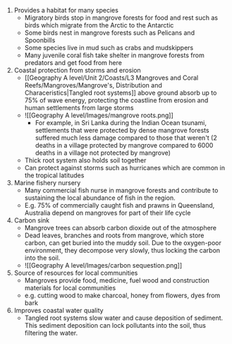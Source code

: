 1. Provides a habitat for many species
	- Migratory birds stop in mangrove forests for food and rest such as birds which migrate from the Arctic to the Antarctic
	- Some birds nest in mangrove forests such as Pelicans and Spoonbills
	- Some species live in mud such as crabs and mudskippers
	- Many juvenile coral fish take shelter in mangrove forests from predators and get food from here
2. Coastal protection from storms and erosion
	- [[Geography A level/Unit 2/Coasts/L3 Mangroves and Coral Reefs/Mangroves/Mangrove's, Distribution and Characeristics|Tangled root systems]] above ground absorb up to 75% of wave energy, protecting the coastline from erosion and human settlements from large storms
	- ![[Geography A level/Images/mangrove roots.png]]
		- For example, in Sri Lanka during the Indian Ocean tsunami, settlements that were protected by dense mangrove forests suffered much less damage compared to those that weren't (2 deaths in a village protected by mangrove compared to 6000 deaths in a village not protected by mangrove)
	- Thick root system also holds soil together
	- Can protect against storms such as hurricanes which are common in the tropical latitudes
3.  Marine fishery nursery
	- Many commercial fish nurse in mangrove forests and contribute to sustaining the local abundance of fish in the region.
	- E.g. 75% of commercially caught fish and prawns in Queensland, Australia depend on mangroves for part of their life cycle
4. Carbon sink
	- Mangrove trees can absorb carbon dioxide out of the atmosphere
	- Dead leaves, branches and roots from mangrove, which store carbon, can get buried into the muddy soil. Due to the oxygen-poor environment, they decompose very slowly, thus locking the carbon into the soil.
	- ![[Geography A level/Images/carbon sequestion.png]]
5. Source of resources for local communities
	- Mangroves provide food, medicine, fuel wood and construction materials for local communities
	- e.g. cutting wood to make charcoal, honey from flowers, dyes from bark
6. Improves coastal water quality 
	- Tangled root systems slow water and cause deposition of sediment. This sediment deposition can lock pollutants into the soil, thus filtering the water. 
